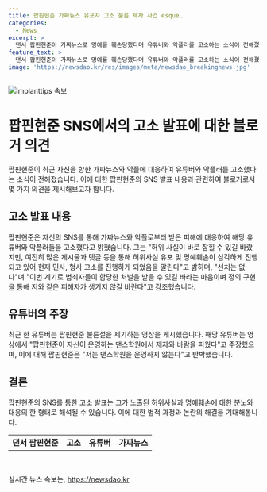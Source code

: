 ```yaml
---
title: 팝핀현준 가짜뉴스 유포자 고소 불륜 제자 사건 esque…
categories:
  - News
excerpt: >
  댄서 팝핀현준이 가짜뉴스로 명예를 훼손당했다며 유튜버와 악플러를 고소하는 소식이 전해졌다. 팝핀현준은 SNS를 통해 스트레스가 많았지만, 언론들이 가짜뉴스를 보도해줘 다행이라며 명예훼손으로 민사, 형사 고소 진행을 밝혔고, 선처는 없다며 범죄자들이 합당한 처벌을 받길 바란다고 강조했다. 또한, 불륜설을 제기한 유튜버에 대해 댄스학원을 운영하지 않는다며 가짜뉴스를 받아 법의 처벌을 받게 해야 한다고 주장했다. 현재 팝핀현준과 부인은 슬하에 딸 하나를 두고 있다.
feature_text: >
  댄서 팝핀현준이 가짜뉴스로 명예를 훼손당했다며 유튜버와 악플러를 고소하는 소식이 전해졌다. 팝핀현준은 SNS를 통해 스트레스가 많았지만, 언론들이 가짜뉴스를 보도해줘 다행이라며 명예훼손으로 민사, 형사 고소 진행을 밝혔고, 선처는 없다며 범죄자들이 합당한 처벌을 받길 바란다고 강조했다. 또한, 불륜설을 제기한 유튜버에 대해 댄스학원을 운영하지 않는다며 가짜뉴스를 받아 법의 처벌을 받게 해야 한다고 주장했다. 현재 팝핀현준과 부인은 슬하에 딸 하나를 두고 있다.
image: 'https://newsdao.kr/res/images/meta/newsdao_breakingnews.jpg'
---
```


<p><img src="https://newsdao.kr/res/images/meta/newsdao_breakingnews.jpg" alt="implanttips 속보" /></p>

<h1>팝핀현준 SNS에서의 고소 발표에 대한 블로거 의견</h1>

<p data-ke-size="size16">팝핀현준이 최근 자신을 향한 가짜뉴스와 악플에 대응하여 유튜버와 악플러를 고소했다는 소식이 전해졌습니다. 이에 대한 팝핀현준의 SNS 발표 내용과 관련하여 블로거로서 몇 가지 의견을 제시해보고자 합니다.</p>

<h2 data-ke-size="size26">고소 발표 내용</h2>

<p data-ke-size="size16">팝핀현준은 자신의 SNS를 통해 가짜뉴스와 악플로부터 받은 피해에 대응하여 해당 유튜버와 악플러들을 고소했다고 밝혔습니다. 그는 "허위 사실이 바로 잡힐 수 있길 바랐지만, 여전히 많은 게시물과 댓글 등을 통해 허위사실 유포 및 명예훼손이 심각하게 진행되고 있어 현재 민사, 형사 고소를 진행하게 되었음을 알린다"고 밝히며, "선처는 없다"며 "이번 계기로 범죄자들이 합당한 처벌을 받을 수 있길 바라는 마음이며 정의 구현을 통해 저와 같은 피해자가 생기지 않길 바란다"고 강조했습니다.</p>

<h2 data-ke-size="size26">유튜버의 주장</h2>

<p data-ke-size="size16">최근 한 유튜버는 팝핀현준 불륜설을 제기하는 영상을 게시했습니다. 해당 유튜버는 영상에서 "팝핀현준이 자신이 운영하는 댄스학원에서 제자와 바람을 피웠다"고 주장했으며, 이에 대해 팝핀현준은 "저는 댄스학원을 운영하지 않는다"고 반박했습니다.</p>

<h2 data-ke-size="size26">결론</h2>

<p data-ke-size="size16">팝핀현준의 SNS를 통한 고소 발표는 그가 노출된 허위사실과 명예훼손에 대한 분노와 대응의 한 형태로 해석될 수 있습니다. 이에 대한 법적 과정과 논란의 해결을 기대해봅니다.</p>

<table>
  <tbody>
    <tr>
      <td style="text-align: center; height: 17px;"><b>댄서 팝핀현준</b></td>
      <td style="text-align: center; height: 17px;"><b>고소</b></td>
      <td style="text-align: center; height: 17px;"><b>유튜버</b></td>
      <td style="text-align: center; height: 17px;"><b>가짜뉴스</b></td>
    </tr>
  </tbody>
</table>

<p data-ke-size="size16">&nbsp;</p>
실시간 뉴스 속보는, <a href="https://newsdao.kr" rel="dofollow">https://newsdao.kr</a>


